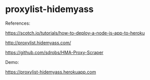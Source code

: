 # proxylist-hidemyass

References:

https://scotch.io/tutorials/how-to-deploy-a-node-js-app-to-heroku

http://proxylist.hidemyass.com/

https://github.com/sdrobs/HMA-Proxy-Scraper


Demo:

https://proxylist-hidemyass.herokuapp.com
